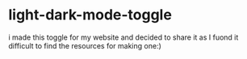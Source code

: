 # light-dark-mode-toggle
i made this toggle for my website and decided to share it as I fuond it difficult to find the resources for making one:)

